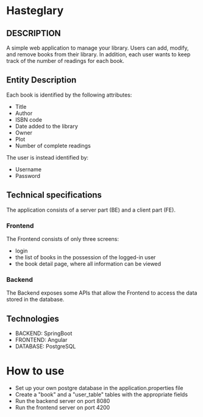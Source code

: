 # Hasteglary
## DESCRIPTION
A simple web application to manage your library. Users can add, modify, and remove books from their library. In addition, each user wants to keep track of the number of readings for each book.

## Entity Description
Each book is identified by the following attributes:
- Title
- Author
- ISBN code
- Date added to the library
- Owner
- Plot
- Number of complete readings

The user is instead identified by:
- Username
- Password

## Technical specifications
The application consists of a server part (BE) and a client part (FE).

### Frontend
The Frontend consists of only three screens:
- login
- the list of books in the possession of the logged-in user
- the book detail page, where all information can be viewed

### Backend
The Backend exposes some APIs that allow the Frontend to access the data stored in the database.

## Technologies
- BACKEND: SpringBoot
- FRONTEND: Angular
- DATABASE: PostgreSQL

# How to use
- Set up your own postgre database in the application.properties file
- Create a "book" and a "user_table" tables with the appropriate fields
- Run the backend server on port 8080
- Run the frontend server on port 4200


